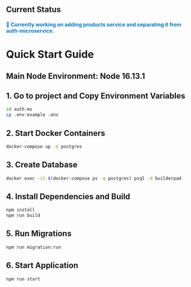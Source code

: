 ## Current Status

<span style="color: #007acc">

#### 🚀 Currently working on adding products service and separating it from auth-microservice.

</span>

# Quick Start Guide

## Main Node Environment: Node 16.13.1

## 1. Go to project and Copy Environment Variables

```bash
cd auth-ms
cp .env.example .env
```

## 2. Start Docker Containers
```bash
docker-compose up -d postgres
```

## 3. Create Database
```bash
docker exec -it $(docker-compose ps -q postgres) psql -d builderpad
```

## 4. Install Dependencies and Build
```bash
npm install
npm run build
```

## 5. Run Migrations
```bash
npm run migration:run
```

## 6. Start Application
```bash
npm run start
```


